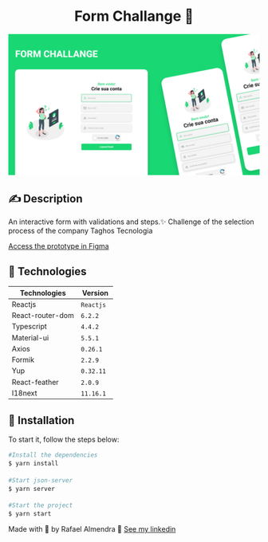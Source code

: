 <h1 align="center">Form Challange 🚀</h1>


<img src="github/mockup.png" />

## ✍ Description
An interactive form with validations and steps.✨
Challenge of the selection process of the company Taghos Tecnologia 

<a href="https://www.figma.com/file/6Gxrgj09VQfFneSwD6yHmR/Form-App?node-id=1%3A8" target="_blank">Access the prototype in Figma</a>


## 🧪 Technologies

| Technologies          | Version           |
| --------------------- | ----------------- |
| Reactjs               | `Reactjs `        |
| React-router-dom      | `6.2.2 `          |
| Typescript            | `4.4.2 `          |
| Material-ui           | `5.5.1 `          |
| Axios                 | `0.26.1 `         |
| Formik                | `2.2.9 `          |
| Yup                   | `0.32.11 `        |
| React-feather         | `2.0.9 `          |
| I18next               | `11.16.1 `        |


## 🚀 Installation

To start it, follow the steps below:

```bash
#Install the dependencies
$ yarn install

#Start json-server
$ yarn server

#Start the project
$ yarn start
```


Made with 💚 by Rafael Almendra 👋 [See my linkedin](https://www.linkedin.com/in/rafaelalmendraa/)
